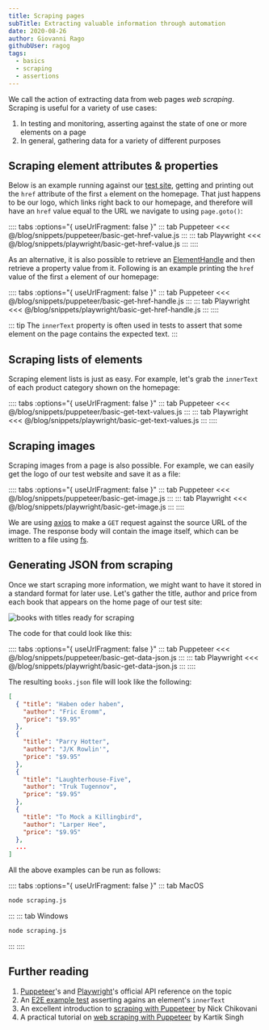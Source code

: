```yaml
---
title: Scraping pages
subTitle: Extracting valuable information through automation
date: 2020-08-26
author: Giovanni Rago
githubUser: ragog
tags:
  - basics
  - scraping
  - assertions
---
```


We call the action of extracting data from web pages _web scraping_. Scraping is useful for a variety of use cases:

1. In testing and monitoring, asserting against the state of one or more elements on a page
2. In general, gathering data for a variety of different purposes

<!-- more -->

## Scraping element attributes & properties

Below is an example running against our [test site](https://danube-webshop.herokuapp.com), getting and printing out the `href` attribute of the first `a` element on the homepage. That just happens to be our logo, which links right back to our homepage, and therefore will have an `href` value equal to the URL we navigate to using `page.goto()`:

:::: tabs :options="{ useUrlFragment: false }"
::: tab Puppeteer
<<< @/blog/snippets/puppeteer/basic-get-href-value.js
:::
::: tab Playwright
<<< @/blog/snippets/playwright/basic-get-href-value.js
:::
::::

As an alternative, it is also possible to retrieve an [ElementHandle](https://pptr.dev/#?product=Puppeteer&version=v5.2.1&show=api-class-elementhandle) and then retrieve a property value from it. Following is an example printing the `href` value of the first `a` element of our homepage:

:::: tabs :options="{ useUrlFragment: false }"
::: tab Puppeteer
<<< @/blog/snippets/puppeteer/basic-get-href-handle.js
:::
::: tab Playwright
<<< @/blog/snippets/playwright/basic-get-href-handle.js
:::
::::

::: tip
The `innerText` property is often used in tests to assert that some element on the page contains the expected text.
:::

## Scraping lists of elements

Scraping element lists is just as easy. For example, let's grab the `innerText` of each product category shown on the homepage:

:::: tabs :options="{ useUrlFragment: false }"
::: tab Puppeteer
<<< @/blog/snippets/puppeteer/basic-get-text-values.js
:::
::: tab Playwright
<<< @/blog/snippets/playwright/basic-get-text-values.js
:::
::::

## Scraping images

Scraping images from a page is also possible. For example, we can easily get the logo of our test website and save it as a file:

:::: tabs :options="{ useUrlFragment: false }"
::: tab Puppeteer
<<< @/blog/snippets/puppeteer/basic-get-image.js
:::
::: tab Playwright
<<< @/blog/snippets/playwright/basic-get-image.js
:::
::::

We are using [axios](https://github.com/axios/axios) to make a `GET` request against the source URL of the image. The response body will contain the image itself, which can be written to a file using [fs](https://nodejs.org/api/fs.html).

## Generating JSON from scraping

Once we start scraping more information, we might want to have it stored in a standard format for later use. Let's gather the title, author and price from each book that appears on the home page of our test site:

![books with titles ready for scraping](/basics-scraping-1.png)

The code for that could look like this:

:::: tabs :options="{ useUrlFragment: false }"
::: tab Puppeteer
<<< @/blog/snippets/puppeteer/basic-get-data-json.js
:::
::: tab Playwright
<<< @/blog/snippets/playwright/basic-get-data-json.js
:::
::::

The resulting `books.json` file will look like the following:

```json
[
  { "title": "Haben oder haben",
    "author": "Fric Eromm",
    "price": "$9.95"
  },
  {
    "title": "Parry Hotter",
    "author": "J/K Rowlin'",
    "price": "$9.95"
  },
  {
    "title": "Laughterhouse-Five",
    "author": "Truk Tugennov",
    "price": "$9.95"
  },
  {
    "title": "To Mock a Killingbird",
    "author": "Larper Hee",
    "price": "$9.95"
  },
  ...
]
```

All the above examples can be run as follows:

:::: tabs :options="{ useUrlFragment: false }"
::: tab MacOS
```sh
node scraping.js
```
:::
::: tab Windows
```sh
node scraping.js
```
:::
::::

## Further reading
1. [Puppeteer](https://pptr.dev/#?product=Puppeteer&version=v5.2.1&show=api-pageevalselector-pagefunction-args)'s and [Playwright](https://playwright.dev/#version=v1.2.1&path=docs%2Fapi.md&q=pageevalselector-pagefunction-arg)'s official API reference on the topic
2. An [E2E example test](e2e-coupon/) asserting agains an element's `innerText`
3. An excellent introduction to [scraping with Puppeteer](https://www.toptal.com/puppeteer/headless-browser-puppeteer-tutorial) by Nick Chikovani
4. A practical tutorial on [web scraping with Puppeteer](https://blog.datahut.co/web-scraping-headless-browser-puppeteer/) by Kartik Singh
